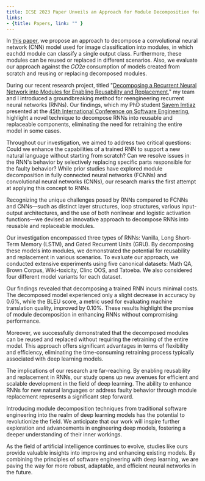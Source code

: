 ```yaml
---
title: ICSE 2023 Paper Unveils an Approach for Module Decomposition for Recurrent Neural Networks
links:
- {title: Papers, link: "" }
---
```




In [this paper](https://lab-design.github.io/papers/ICSE-22b/), we propose an approach to decompose a convolutional neural network (CNN) model used for image classification into modules, in which eachdd
module can classify a single output class. Furthermore, these modules can be reused or replaced in different scenarios. Also, we evaluate our approach against the 𝐶𝑂2𝑒 consumption of models created from scratch and reusing or replacing
decomposed modules.

During our recent research project, titled "[Decomposing a Recurrent Neural Network into Modules for Enabling Reusability and Replacement](https://design.cs.iastate.edu/papers/ICSE-23b/)," my team and I introduced a groundbreaking method for reengineering recurrent neural networks (RNNs). Our findings, which my PhD student [Sayem Imtiaz](https://www.cs.iastate.edu/sayem) presented at the [45th International Conference on Software Engineering](https://conf.researchr.org/home/icse-2023), highlight a novel technique to decompose RNNs into reusable and replaceable components, eliminating the need for retraining the entire model in some cases.

Throughout our investigation, we aimed to address two critical questions: Could we enhance the capabilities of a trained RNN to support a new natural language without starting from scratch? Can we resolve issues in the RNN's behavior by selectively replacing specific parts responsible for the faulty behavior? While prior studies have explored module decomposition in fully connected neural networks (FCNNs) and convolutional neural networks (CNNs), our research marks the first attempt at applying this concept to RNNs.

Recognizing the unique challenges posed by RNNs compared to FCNNs and CNNs—such as distinct layer structures, loop structures, various input-output architectures, and the use of both nonlinear and logistic activation functions—we devised an innovative approach to decompose RNNs into reusable and replaceable modules.

Our investigation encompassed three types of RNNs: Vanilla, Long Short-Term Memory (LSTM), and Gated Recurrent Units (GRU). By decomposing these models into modules, we demonstrated the potential for reusability and replacement in various scenarios. To evaluate our approach, we conducted extensive experiments using five canonical datasets: Math QA, Brown Corpus, Wiki-toxicity, Clinc OOS, and Tatoeba. We also considered four different model variants for each dataset.

Our findings revealed that decomposing a trained RNN incurs minimal costs. The decomposed model experienced only a slight decrease in accuracy by 0.6%, while the BLEU score, a metric used for evaluating machine translation quality, improved by 0.10%. These results highlight the promise of module decomposition in enhancing RNNs without compromising performance.

Moreover, we successfully demonstrated that the decomposed modules can be reused and replaced without requiring the retraining of the entire model. This approach offers significant advantages in terms of flexibility and efficiency, eliminating the time-consuming retraining process typically associated with deep learning models.

The implications of our research are far-reaching. By enabling reusability and replacement in RNNs, our study opens up new avenues for efficient and scalable development in the field of deep learning. The ability to enhance RNNs for new natural languages or address faulty behavior through module replacement represents a significant step forward.

Introducing module decomposition techniques from traditional software engineering into the realm of deep learning models has the potential to revolutionize the field. We anticipate that our work will inspire further exploration and advancements in engineering deep models, fostering a deeper understanding of their inner workings.

As the field of artificial intelligence continues to evolve, studies like ours provide valuable insights into improving and enhancing existing models. By combining the principles of software engineering with deep learning, we are paving the way for more robust, adaptable, and efficient neural networks in the future.

